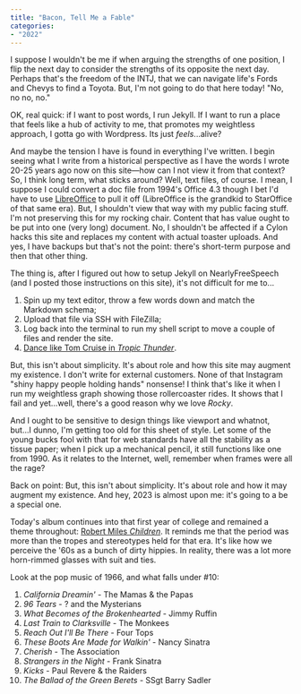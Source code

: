 ```yaml
---
title: "Bacon, Tell Me a Fable"
categories:
- "2022"
---
```


I suppose I wouldn't be me if when arguing the strengths of one position, I flip the next day to consider the strengths of its opposite the next day.  Perhaps that's the freedom of the INTJ, that we can navigate life's Fords and Chevys to find a Toyota.  But, I'm not going to do that here today!  "No, no no, no."

OK, real quick:  if I want to post words, I run Jekyll.  If I want to run a place that feels like a hub of activity to me, that promotes my weightless approach, I gotta go with Wordpress.  Its just *feels*...alive?

And maybe the tension I have is found in everything I've written.  I begin seeing what I write from a historical perspective as I have the words I wrote 20-25 years ago now on this site—how can I not view it from that context?  So, I think long term, what sticks around?  Well, text files, of course.  I mean, I suppose I could convert a doc file from 1994's Office 4.3 though I bet I'd have to use [LibreOffice](https://www.libreoffice.org/) to pull it off (LibreOffice is the grandkid to StarOffice of that same era).  But, I shouldn't view that way with my public facing stuff.  I'm not preserving this for my rocking chair.  Content that has value ought to be put into one (very long) document.  No, I shouldn't be affected if a Cylon hacks this site and replaces my content with actual toaster uploads.  And yes, I have backups but that's not the point: there's short-term purpose and then that other thing.

The thing is, after I figured out how to setup Jekyll on NearlyFreeSpeech (and I posted those instructions on this site), it's not difficult for me to...

1.  Spin up my text editor, throw a few words down and match the Markdown schema;
2.  Upload that file via SSH with FileZilla;
3. Log back into the terminal to run my shell script to move  a couple of files and render the site.
4. [Dance like Tom Cruise in *Tropic Thunder*](https://youtu.be/7PFeJJYMxbw?t=94).

But, this isn't about simplicity.  It's about role and how this site may augment my existence.   I don't write for external customers.  None of that Instagram "shiny happy people holding hands" nonsense!  I think that's like it when I run my weightless graph showing those rollercoaster rides.  It shows that I fail and yet...well, there's a good reason why we love *Rocky*.

And I ought to be sensitive to design things like viewport and whatnot, but...I dunno, I'm getting too old for this sheet of style.  Let some of the young bucks fool with that for web standards have all the stability as a tissue paper; when I pick up a mechanical pencil, it still functions like one from 1990.  As it relates to the Internet, well, remember when frames were all the rage?

Back on point: But, this isn't about simplicity.  It's about role and how it may augment my existence.  And hey, 2023 is almost upon me:  it's going to a be a special one.

Today's album continues into that first year of college and remained a theme throughout:  [Robert Miles *Children*](https://open.spotify.com/album/5QPEiKncTuVzgtrZ6inc6C?si=cHwHV0sARRqMOLpCUpMmag).  It reminds me that the period was more than the tropes and stereotypes held for that era.  It's like how we perceive the '60s as a bunch of dirty hippies.  In reality, there was a lot more horn-rimmed glasses with suit and ties. 

Look at the pop music of 1966, and what falls under #10:

1. *California Dreamin'* -  The Mamas & the Papas
2. *96 Tears* -  ? and the Mysterians
3. *What Becomes of the Brokenhearted* - Jimmy Ruffin
4. *Last Train to Clarksville* - The Monkees
5. *Reach Out I'll Be There* - Four Tops
6. *These Boots Are Made for Walkin'* - Nancy Sinatra
7. *Cherish* - The Association
8. *Strangers in the Night* -  Frank Sinatra
9. *Kicks* - Paul Revere & the Raiders
10. *The Ballad of the Green Berets* - SSgt Barry Sadler







